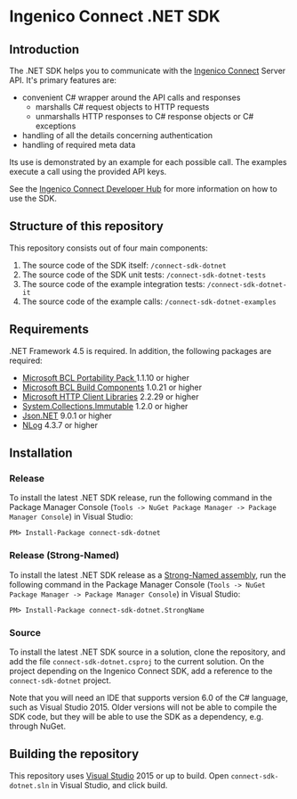 # Ingenico Connect .NET SDK

## Introduction

The .NET SDK helps you to communicate with the [Ingenico Connect](https://epayments.developer-ingenico.com/) Server API. It's primary features are:

* convenient C# wrapper around the API calls and responses
    * marshalls C# request objects to HTTP requests
    * unmarshalls HTTP responses to C# response objects or C# exceptions
* handling of all the details concerning authentication
* handling of required meta data

Its use is demonstrated by an example for each possible call. The examples execute a call using the provided API keys.

See the [Ingenico Connect Developer Hub](https://epayments.developer-ingenico.com/documentation/sdk/server/dotnet/) for more information on how to use the SDK.

## Structure of this repository

This repository consists out of four main components:

1. The source code of the SDK itself: `/connect-sdk-dotnet`
2. The source code of the SDK unit tests: `/connect-sdk-dotnet-tests`
3. The source code of the example integration tests: `/connect-sdk-dotnet-it`
4. The source code of the example calls: `/connect-sdk-dotnet-examples`

## Requirements

.NET Framework 4.5 is required. In addition, the following packages are required:

* [Microsoft BCL Portability Pack ](https://www.nuget.org/packages/Microsoft.Bcl/) 1.1.10 or higher
* [Microsoft BCL Build Components](https://www.nuget.org/packages/Microsoft.Bcl.Build/) 1.0.21 or higher
* [Microsoft HTTP Client Libraries](https://www.nuget.org/packages/Microsoft.Net.Http/) 2.2.29 or higher
* [System.Collections.Immutable](https://www.nuget.org/packages/System.Collections.Immutable/) 1.2.0 or higher
* [Json.NET](https://www.nuget.org/packages/Newtonsoft.Json/) 9.0.1 or higher
* [NLog](https://www.nuget.org/packages/NLog/) 4.3.7 or higher

## Installation
 
### Release

To install the latest .NET SDK release, run the following command in the Package Manager Console (`Tools -> NuGet Package Manager -> Package Manager Console`) in Visual Studio:

	PM> Install-Package connect-sdk-dotnet

### Release (Strong-Named)

To install the latest .NET SDK release as a [Strong-Named assembly](https://docs.microsoft.com/en-us/dotnet/framework/app-domains/strong-named-assemblies), run the following command in the Package Manager Console (`Tools -> NuGet Package Manager -> Package Manager Console`) in Visual Studio:

	PM> Install-Package connect-sdk-dotnet.StrongName

### Source

To install the latest .NET SDK source in a solution, clone the repository, and add the file `connect-sdk-dotnet.csproj` to the current solution. On the project depending on the Ingenico Connect SDK, add a reference to the `connect-sdk-dotnet` project.

Note that you will need an IDE that supports version 6.0 of the C# language, such as Visual Studio 2015. Older versions will not be able to compile the SDK code, but they will be able to use the SDK as a dependency, e.g. through NuGet.

## Building the repository

This repository uses [Visual Studio](https://www.visualstudio.com/) 2015 or up to build. Open `connect-sdk-dotnet.sln` in Visual Studio, and click build.
